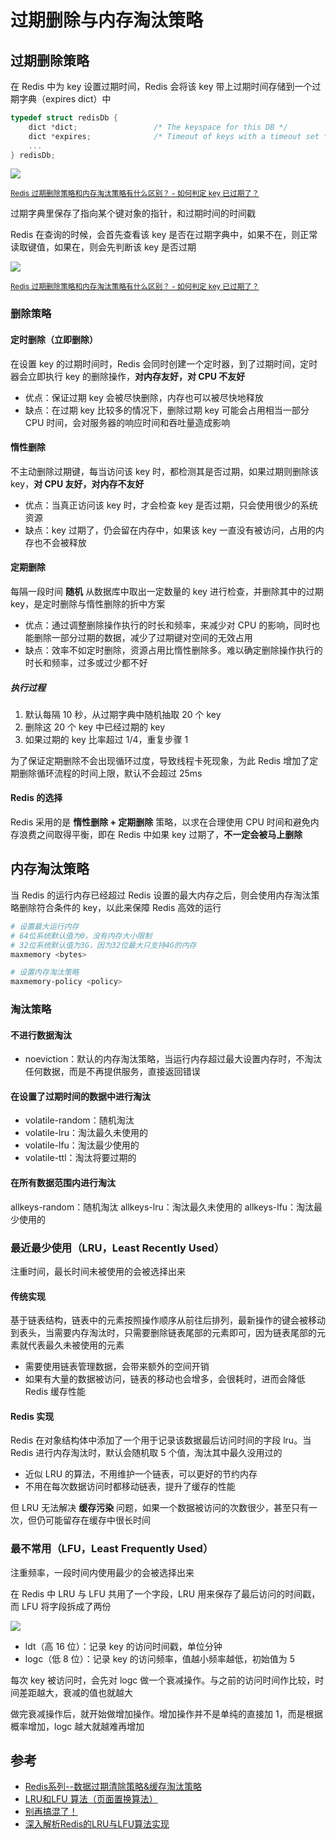 # 过期删除与内存淘汰策略

## 过期删除策略

在 Redis 中为 key 设置过期时间，Redis 会将该 key 带上过期时间存储到一个过期字典（expires dict）中

```c
typedef struct redisDb {
    dict *dict;                 /* The keyspace for this DB */
    dict *expires;              /* Timeout of keys with a timeout set */
    ...
} redisDb;
```

![](./md.assets/expire_dict.png)

<small>[Redis 过期删除策略和内存淘汰策略有什么区别？ - 如何判定 key 已过期了？](https://xiaolincoding.com/redis/module/strategy.html#%E5%A6%82%E4%BD%95%E5%88%A4%E5%AE%9A-key-%E5%B7%B2%E8%BF%87%E6%9C%9F%E4%BA%86)</small>

过期字典里保存了指向某个键对象的指针，和过期时间的时间戳

Redis 在查询的时候，会首先查看该 key 是否在过期字典中，如果不在，则正常读取键值，如果在，则会先判断该 key 是否过期

![](./md.assets/isexpire.png)

<small>[Redis 过期删除策略和内存淘汰策略有什么区别？ - 如何判定 key 已过期了？](https://xiaolincoding.com/redis/module/strategy.html#%E5%A6%82%E4%BD%95%E5%88%A4%E5%AE%9A-key-%E5%B7%B2%E8%BF%87%E6%9C%9F%E4%BA%86)</small>

### 删除策略

#### 定时删除（立即删除）

在设置 key 的过期时间时，Redis 会同时创建一个定时器，到了过期时间，定时器会立即执行 key 的删除操作，**对内存友好，对 CPU 不友好**

- 优点：保证过期 key 会被尽快删除，内存也可以被尽快地释放
- 缺点：在过期 key 比较多的情况下，删除过期 key 可能会占用相当一部分 CPU 时间，会对服务器的响应时间和吞吐量造成影响

#### 惰性删除

不主动删除过期键，每当访问该 key 时，都检测其是否过期，如果过期则删除该 key，**对 CPU 友好，对内存不友好**

- 优点：当真正访问该 key 时，才会检查 key 是否过期，只会使用很少的系统资源
- 缺点：key 过期了，仍会留在内存中，如果该 key 一直没有被访问，占用的内存也不会被释放

#### 定期删除

每隔一段时间 **随机** 从数据库中取出一定数量的 key 进行检查，并删除其中的过期 key，是定时删除与惰性删除的折中方案

- 优点：通过调整删除操作执行的时长和频率，来减少对 CPU 的影响，同时也能删除一部分过期的数据，减少了过期键对空间的无效占用
- 缺点：效率不如定时删除，资源占用比惰性删除多。难以确定删除操作执行的时长和频率，过多或过少都不好

##### 执行过程

1. 默认每隔 10 秒，从过期字典中随机抽取 20 个 key
2. 删除这 20 个 key 中已经过期的 key
3. 如果过期的 key 比率超过 1/4，重复步骤 1

为了保证定期删除不会出现循环过度，导致线程卡死现象，为此 Redis 增加了定期删除循环流程的时间上限，默认不会超过 25ms

#### Redis 的选择

Redis 采用的是 **惰性删除 + 定期删除** 策略，以求在合理使用 CPU 时间和避免内存浪费之间取得平衡，即在 Redis 中如果 key 过期了，**不一定会被马上删除**

## 内存淘汰策略

当 Redis 的运行内存已经超过 Redis 设置的最大内存之后，则会使用内存淘汰策略删除符合条件的 key，以此来保障 Redis 高效的运行

```bash
# 设置最大运行内存
# 64位系统默认值为0，没有内存大小限制
# 32位系统默认值为3G，因为32位最大只支持4G的内存
maxmemory <bytes>

# 设置内存淘汰策略
maxmemory-policy <policy>
```

### 淘汰策略

#### 不进行数据淘汰

- noeviction：默认的内存淘汰策略，当运行内存超过最大设置内存时，不淘汰任何数据，而是不再提供服务，直接返回错误

#### 在设置了过期时间的数据中进行淘汰

- volatile-random：随机淘汰
- volatile-lru：淘汰最久未使用的
- volatile-lfu：淘汰最少使用的
- volatile-ttl：淘汰将要过期的

#### 在所有数据范围内进行淘汰

allkeys-random：随机淘汰
allkeys-lru：淘汰最久未使用的
allkeys-lfu：淘汰最少使用的

### 最近最少使用（LRU，Least Recently Used）

注重时间，最长时间未被使用的会被选择出来

#### 传统实现

基于链表结构，链表中的元素按照操作顺序从前往后排列，最新操作的键会被移动到表头，当需要内存淘汰时，只需要删除链表尾部的元素即可，因为链表尾部的元素就代表最久未被使用的元素

- 需要使用链表管理数据，会带来额外的空间开销
- 如果有大量的数据被访问，链表的移动也会增多，会很耗时，进而会降低 Redis 缓存性能

#### Redis 实现

Redis 在对象结构体中添加了一个用于记录该数据最后访问时间的字段 lru。当 Redis 进行内存淘汰时，默认会随机取 5 个值，淘汰其中最久没用过的

- 近似 LRU 的算法，不用维护一个链表，可以更好的节约内存
- 不用在每次数据访问时都移动链表，提升了缓存的性能

但 LRU 无法解决 **缓存污染** 问题，如果一个数据被访问的次数很少，甚至只有一次，但仍可能留存在缓存中很长时间

### 最不常用（LFU，Least Frequently Used）

注重频率，一段时间内使用最少的会被选择出来

在 Redis 中 LRU 与 LFU 共用了一个字段，LRU 用来保存了最后访问的时间戳，而 LFU 将字段拆成了两份

![](./md.assets/lfu.png)

- ldt（高 16 位）：记录 key 的访问时间戳，单位分钟
- logc（低 8 位）：记录 key 的访问频率，值越小频率越低，初始值为 5

每次 key 被访问时，会先对 logc 做一个衰减操作。与之前的访问时间作比较，时间差距越大，衰减的值也就越大

做完衰减操作后，就开始做增加操作。增加操作并不是单纯的直接加 1，而是根据概率增加，logc 越大就越难再增加

## 参考

- [Redis系列--数据过期清除策略&缓存淘汰策略](https://blog.csdn.net/weixin_42972832/article/details/131410757)
- [LRU和LFU 算法（页面置换算法）](https://blog.csdn.net/weixin_43240734/article/details/123159387)
- [别再搞混了！](https://mp.weixin.qq.com/s?__biz=MzUxODAzNDg4NQ==&mid=2247515536&idx=1&sn=2a9b1d82338516976105ae9342c011a6&chksm=f98df93acefa702cda29c86d77d6116adf812c4e15978dc916447e0f68e42a002520787f66a8&scene=178&cur_album_id=1790401816640225283#rd)
- [深入解析Redis的LRU与LFU算法实现](https://www.cnblogs.com/vivotech/p/17531827.html)
